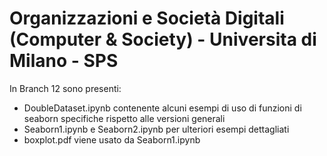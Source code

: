 # Organizzazioni e Società Digitali (Computer & Society) - Universita di Milano - SPS

In Branch 12 sono presenti:
- DoubleDataset.ipynb contenente alcuni esempi di uso di funzioni di seaborn specifiche rispetto alle versioni generali
- Seaborn1.ipynb e Seaborn2.ipynb per ulteriori esempi dettagliati
- boxplot.pdf viene usato da Seaborn1.ipynb
